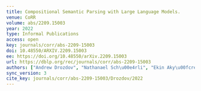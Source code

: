 ```yaml
---
title: Compositional Semantic Parsing with Large Language Models.
venue: CoRR
volume: abs/2209.15003
year: 2022
type: Informal Publications
access: open
key: journals/corr/abs-2209-15003
doi: 10.48550/ARXIV.2209.15003
ee: https://doi.org/10.48550/arXiv.2209.15003
url: https://dblp.org/rec/journals/corr/abs-2209-15003
authors: ["Andrew Drozdov", "Nathanael Sch\u00e4rli", "Ekin Aky\u00fcrek", "Nathan Scales", "Xinying Song", "Xinyun Chen", "Olivier Bousquet", "Denny Zhou"]
sync_version: 3
cite_key: journals/corr/abs-2209-15003/Drozdov/2022
---
```

